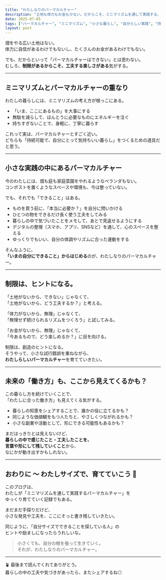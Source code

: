 ```yaml
---
title: "わたしなりのパーマカルチャー"
description: "土地も体力もお金も少ない。だからこそ、ミニマリズムを通して実践する、わたしサイズのパーマカルチャー。"
date: 2025-07-05
tags: ["パーマカルチャー", "ミニマリズム", "小さな暮らし", "自分らしい実践", "持続可能な暮らし"]
layout: post
---
```


畑をやる広い土地はない。  
体力に自信があるわけでもないし、たくさんのお金があるわけでもない。  

でも、だからといって「パーマカルチャーはできない」とは思わない。  
むしろ、**制限があるからこそ、工夫する楽しさがある**気がする。

---

## ミニマリズムとパーマカルチャーの重なり

わたしの暮らしには、ミニマリズムの考え方が根っこにある。  

- 「いま、ここにあるもの」を大事にする  
- 無駄を減らして、ほんとうに必要なものにエネルギーを注ぐ  
- 持ちすぎないことで、身軽に、丁寧に暮らす  

これって実は、パーマカルチャーとすごく近い。  
どちらも「持続可能で、自分にとって気持ちいい暮らし」をつくるための道具だと思う。

---

## 小さな実践の中にあるパーマカルチャー

今のわたしには、畑も庭も家庭菜園をやれるようなベランダもない。  
コンポストを置くようなスペースや環境も、今は整っていない。  

でも、それでも「できること」はある。

- ものを買う前に、「本当に必要か？」を自分に問いかける  
- ひとつの物をできるだけ長く使う工夫をしてみる  
- 暮らしの中で気づいたことをメモして、あとで見返せるようにする  
- デジタルの整理（スマホ、アプリ、SNSなど）を通して、心のスペースを整える  
- ゆっくりでもいい、自分の体調やリズムに合った運動をする

そんなふうに、  
**「いまの自分にできること」からはじめる**のが、わたしなりのパーマカルチャー。

---

## 制限は、ヒントになる。

「土地がないから、できない」じゃなくて、  
「土地がないから、どう工夫するか？」と考える。

「体力がないから、無理」じゃなくて、  
「無理せず続けられるリズムをつくろう」と試してみる。

「お金がないから、無理」じゃなくて、  
「今あるもので、どう楽しめるか？」に目を向ける。

制限は、創造のヒントになる。  
そうやって、小さな試行錯誤を重ねながら、  
**わたしらしいパーマカルチャー**を育てていきたい。

---

## 未来の「働き方」も、ここから見えてくるかも？

この暮らし方を続けていくことで、  
「わたしに合った働き方」も見えてくる気がする。

- 暮らしの知恵をシェアすることで、誰かの役に立てるかも？  
- 同じような価値観をもつ人たちと、やさしくつながれるかも？  
- 小さな副業や活動として、形にできる可能性もあるかも？

まだはっきりとは見えないけど、  
**暮らしの中で感じたこと・工夫したことを、  
言葉や形にして残していくこと**から、  
なにかが動き出すかもしれない。

---

## おわりに 〜 わたしサイズで、育てていこう 🌿

このブログは、  
わたしが「ミニマリズムを通して実践するパーマカルチャー」を  
ゆっくり育てていく記録でもある。

まだまだ手探りだけど、  
小さな発見や工夫を、ここにそっと書き残していきたい。  

同じように、「自分サイズでできることを探している人」の  
ヒントや励ましになったらうれしいな。

> 小さくても、自分の根を張って生きていく。  
> それが、わたしなりのパーマカルチャー。

---

🪴 最後まで読んでくれてありがとう。  
暮らしの中の工夫や気づきがあったら、またシェアするね◎
